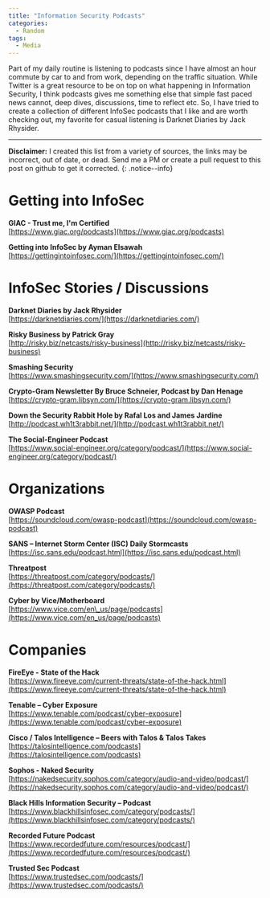 ```yaml
---
title: "Information Security Podcasts"
categories:
  - Random
tags:
  - Media
---
```


Part of my daily routine is listening to podcasts since I have almost an hour commute by car to and from work, depending on the traffic situation. While Twitter is a great resource to be on top on what happening in Information Security, I think podcasts gives me something else that simple fast paced news cannot, deep dives, discussions, time to reflect etc. So, I have tried to create a collection of different InfoSec podcasts that I like and are worth checking out, my favorite for casual listening is Darknet Diaries by Jack Rhysider.

----

**Disclaimer:** I created this list from a variety of sources, the links may be incorrect, out of date, or dead. Send me a PM or create a pull request to this post on github to get it corrected.
{: .notice--info}

# Getting into InfoSec

**GIAC - Trust me, I&#39;m Certified**    
[https://www.giac.org/podcasts](https://www.giac.org/podcasts)

**Getting into InfoSec by Ayman Elsawah**    
[https://gettingintoinfosec.com/](https://gettingintoinfosec.com/)

# InfoSec Stories / Discussions

**Darknet Diaries by Jack Rhysider**    
[https://darknetdiaries.com/](https://darknetdiaries.com/)

**Risky Business by Patrick Gray**    
[http://risky.biz/netcasts/risky-business](http://risky.biz/netcasts/risky-business)

**Smashing Security**    
[https://www.smashingsecurity.com/](https://www.smashingsecurity.com/)

**Crypto-Gram Newsletter By Bruce Schneier, Podcast by Dan Henage**    
[https://crypto-gram.libsyn.com/](https://crypto-gram.libsyn.com/)

**Down the Security Rabbit Hole by Rafal Los and James Jardine**    
[http://podcast.wh1t3rabbit.net/](http://podcast.wh1t3rabbit.net/)

**The Social-Engineer Podcast**    
[https://www.social-engineer.org/category/podcast/](https://www.social-engineer.org/category/podcast/)

# Organizations

**OWASP Podcast**    
[https://soundcloud.com/owasp-podcast](https://soundcloud.com/owasp-podcast)

**SANS – Internet Storm Center (ISC) Daily Stormcasts**    
[https://isc.sans.edu/podcast.html](https://isc.sans.edu/podcast.html)

**Threatpost**    
[https://threatpost.com/category/podcasts/](https://threatpost.com/category/podcasts/)

**Cyber by Vice/Motherboard**    
[https://www.vice.com/en\_us/page/podcasts](https://www.vice.com/en_us/page/podcasts)

# Companies

**FireEye - State of the Hack**    
[https://www.fireeye.com/current-threats/state-of-the-hack.html](https://www.fireeye.com/current-threats/state-of-the-hack.html)

**Tenable – Cyber Exposure**    
[https://www.tenable.com/podcast/cyber-exposure](https://www.tenable.com/podcast/cyber-exposure)

**Cisco / Talos Intelligence – Beers with Talos &amp; Talos Takes**    
[https://talosintelligence.com/podcasts](https://talosintelligence.com/podcasts)

**Sophos - Naked Security**    
[https://nakedsecurity.sophos.com/category/audio-and-video/podcast/](https://nakedsecurity.sophos.com/category/audio-and-video/podcast/)

**Black Hills Information Security – Podcast**    
[https://www.blackhillsinfosec.com/category/podcasts/](https://www.blackhillsinfosec.com/category/podcasts/)

**Recorded Future Podcast**    
[https://www.recordedfuture.com/resources/podcast/](https://www.recordedfuture.com/resources/podcast/)

**Trusted Sec Podcast**    
[https://www.trustedsec.com/podcasts/](https://www.trustedsec.com/podcasts/)
